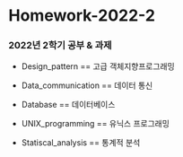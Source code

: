 # Homework-2022-2
### 2022년 2학기 공부 & 과제

- Design_pattern == 고급 객체지향프로그래밍

- Data_communication == 데이터 통신

- Database == 데이터베이스

- UNIX_programming == 유닉스 프로그래밍

- Statiscal_analysis == 통계적 분석
